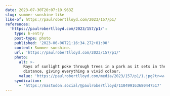 ```yaml
---
date: 2023-07-30T20:07:10.963Z
slug: summer-sunshine-like
like-of: https://paulrobertlloyd.com/2023/157/p1/
references:
  'https://paulrobertlloyd.com/2023/157/p1/':
    type: h-entry
    post-type: photo
    published: '2023-06-06T21:16:34.272+01:00'
    content: Summer sunshine.
    url: 'https://paulrobertlloyd.com/2023/157/p1/'
    photo:
      alt: >-
        Rays of sunlight poke through trees in a park as it sets in the
        distance, giving everything a vivid colour.
      value: 'https://paulrobertlloyd.com/media/2023/157/p1/1.jpg?tr=w-960'
    syndication:
      - 'https://mastodon.social/@paulrobertlloyd/110499163680447517'
---
```

